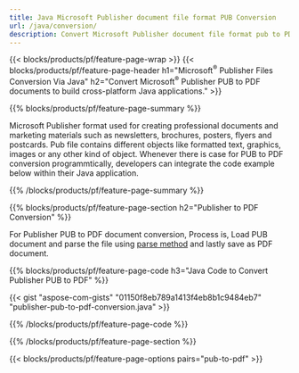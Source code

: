```yaml
---
title: Java Microsoft Publisher document file format PUB Conversion
url: /java/conversion/
description: Convert Microsoft Publisher document file format pub to PDF Programmatically via Java library.
---
```


{{< blocks/products/pf/feature-page-wrap >}}
{{< blocks/products/pf/feature-page-header h1="Microsoft<sup>&reg;</sup> Publisher Files Conversion Via Java" h2="Convert Microsoft<sup>&reg;</sup> Publisher PUB to PDF documents to build cross-platform Java applications." >}}

{{% blocks/products/pf/feature-page-summary %}}

Microsoft Publisher format used for creating professional documents and marketing materials such as newsletters, brochures, posters, flyers and postcards. Pub file contains different objects like formatted text, graphics, images or any other kind of object. Whenever there is case for PUB to PDF conversion programmtically, developers can integrate the code example below within their Java application.

{{% /blocks/products/pf/feature-page-summary  %}}

{{% blocks/products/pf/feature-page-section  h2="Publisher to PDF Conversion" %}}

For Publisher PUB to PDF document conversion, Process is, Load PUB document and parse the file using [parse method](https://apireference.aspose.com/pub/java/com.aspose.pub/IPubParser#parse--) and lastly save as PDF document.


{{% blocks/products/pf/feature-page-code h3="Java Code to Convert Publisher PUB to PDF" %}}

{{< gist "aspose-com-gists" "01150f8eb789a1413f4eb8b1c9484eb7" "publisher-pub-to-pdf-conversion.java" >}}

{{% /blocks/products/pf/feature-page-code  %}}

{{% /blocks/products/pf/feature-page-section %}}

{{< blocks/products/pf/feature-page-options pairs="pub-to-pdf" >}}